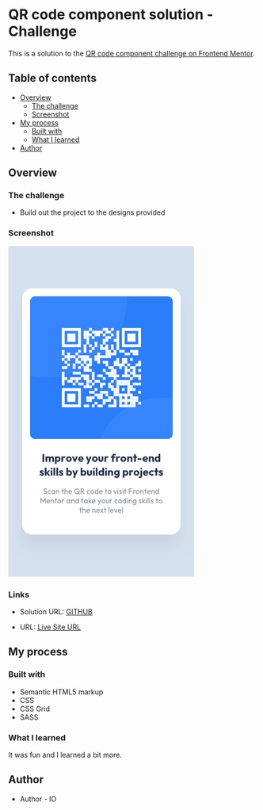 # QR code component solution - Challenge

This is a solution to the [QR code component challenge on Frontend Mentor](https://www.frontendmentor.io/challenges/qr-code-component-iux_sIO_H).

## Table of contents

- [Overview](#overview)
  - [The challenge](#the-challenge)
  - [Screenshot](#screenshot)
- [My process](#my-process)
  - [Built with](#built-with)
  - [What I learned](#what-i-learned)
- [Author](#author)

## Overview

### The challenge

- Build out the project to the designs provided

### Screenshot

![Preview](https://raw.githubusercontent.com/IGOXU/qr-code-component-main/main/design/mobile-design.jpg?token=GHSAT0AAAAAABUGKPPEM6JOOFAKXKBUG7PEYTSIOPA)

### Links

- Solution URL: [GITHUB](https://github.com/IGOXU/qr-code-component-main)

- URL: [Live Site URL](https://qr-code-component-challenge-by-io.netlify.app/)

## My process

### Built with

- Semantic HTML5 markup
- CSS
- CSS Grid
- SASS

### What I learned

It was fun and I learned a bit more.

## Author

- Author - IO
